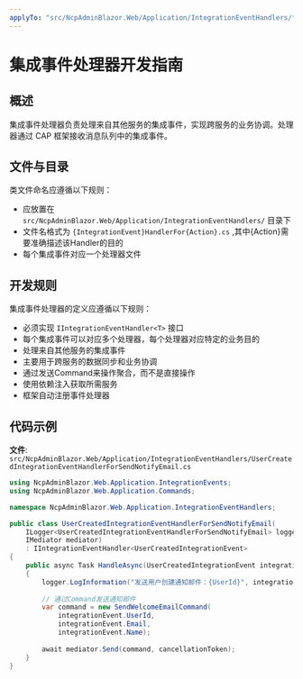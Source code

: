 ```yaml
---
applyTo: "src/NcpAdminBlazor.Web/Application/IntegrationEventHandlers/*.cs"
---
```


# 集成事件处理器开发指南

## 概述

集成事件处理器负责处理来自其他服务的集成事件，实现跨服务的业务协调。处理器通过 CAP 框架接收消息队列中的集成事件。

## 文件与目录

类文件命名应遵循以下规则：
- 应放置在 `src/NcpAdminBlazor.Web/Application/IntegrationEventHandlers/` 目录下
- 文件名格式为 `{IntegrationEvent}HandlerFor{Action}.cs` ,其中{Action}需要准确描述该Handler的目的
- 每个集成事件对应一个处理器文件

## 开发规则

集成事件处理器的定义应遵循以下规则：
- 必须实现 `IIntegrationEventHandler<T>` 接口
- 每个集成事件可以对应多个处理器，每个处理器对应特定的业务目的
- 处理来自其他服务的集成事件
- 主要用于跨服务的数据同步和业务协调
- 通过发送Command来操作聚合，而不是直接操作
- 使用依赖注入获取所需服务
- 框架自动注册事件处理器

## 代码示例

**文件**: `src/NcpAdminBlazor.Web/Application/IntegrationEventHandlers/UserCreatedIntegrationEventHandlerForSendNotifyEmail.cs`

```csharp
using NcpAdminBlazor.Web.Application.IntegrationEvents;
using NcpAdminBlazor.Web.Application.Commands;

namespace NcpAdminBlazor.Web.Application.IntegrationEventHandlers;

public class UserCreatedIntegrationEventHandlerForSendNotifyEmail(
    ILogger<UserCreatedIntegrationEventHandlerForSendNotifyEmail> logger,
    IMediator mediator)
    : IIntegrationEventHandler<UserCreatedIntegrationEvent>
{
    public async Task HandleAsync(UserCreatedIntegrationEvent integrationEvent, CancellationToken cancellationToken)
    {
        logger.LogInformation("发送用户创建通知邮件：{UserId}", integrationEvent.UserId);
        
        // 通过Command发送通知邮件
        var command = new SendWelcomeEmailCommand(
            integrationEvent.UserId,
            integrationEvent.Email, 
            integrationEvent.Name);
            
        await mediator.Send(command, cancellationToken);
    }
}
```